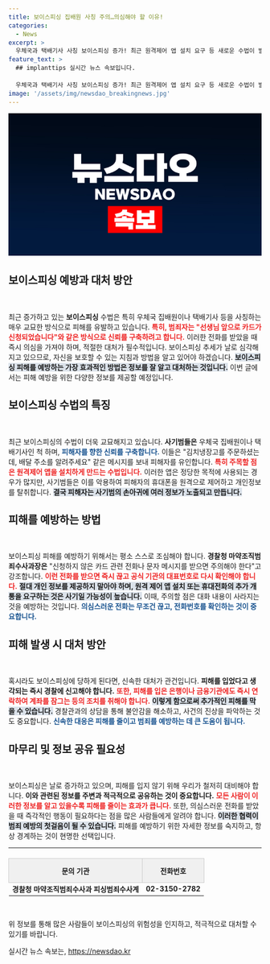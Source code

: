 ```yaml
---
title: 보이스피싱 집배원 사칭 주의…의심해야 할 이유!
categories:
  - News
excerpt: >
  우체국과 택배기사 사칭 보이스피싱 증가! 최근 원격제어 앱 설치 요구 등 새로운 수법이 발각됐다. 전화 한 통이 당신의 금융정보를 노린다. 안전을 위한 경각심이 필요하다!
feature_text: >
  ## implanttips 실시간 뉴스 속보입니다.

  우체국과 택배기사 사칭 보이스피싱 증가! 최근 원격제어 앱 설치 요구 등 새로운 수법이 발각됐다. 전화 한 통이 당신의 금융정보를 노린다. 안전을 위한 경각심이 필요하다!
image: '/assets/img/newsdao_breakingnews.jpg'
---
```


<p><img src="/assets/img/newsdao_breakingnews.jpg" alt="implanttips 속보" /></p>

<h2 data-ke-size="size26">보이스피싱 예방과 대처 방안</h2>

<p data-ke-size="size16">&nbsp;</p>

<p>최근 증가하고 있는 <b>보이스피싱</b> 수법은 특히 우체국 집배원이나 택배기사 등을 사칭하는 매우 교묘한 방식으로 피해를 유발하고 있습니다. <b><span style="color: #ee2323;">특히, 범죄자는 "선생님 앞으로 카드가 신청되었습니다"와 같은 방식으로 신뢰를 구축하려고 합니다.</span></b> 이러한 전화를 받았을 때 즉시 의심을 가져야 하며, 적절한 대처가 필수적입니다. 보이스피싱 추세가 날로 심각해지고 있으므로, 자신을 보호할 수 있는 지침과 방법을 알고 있어야 하겠습니다. <b><span style="background-color: #21538527;">보이스피싱 피해를 예방하는 가장 효과적인 방법은 정보를 잘 알고 대처하는 것입니다.</span></b> 이번 글에서는 피해 예방을 위한 다양한 정보를 제공할 예정입니다. </p>

<h2 data-ke-size="size26">보이스피싱 수법의 특징</h2>

<p data-ke-size="size16">&nbsp;</p>

<p>최근 보이스피싱의 수법이 더욱 교묘해지고 있습니다. <b>사기범들은</b> 우체국 집배원이나 택배기사인 척 하며, <b><span style="color: #1a5490;">피해자를 향한 신뢰를 구축합니다.</span></b> 이들은 "김치냉장고를 주문하셨는데, 배달 주소를 알려주세요" 같은 메시지를 보내 피해자를 유인합니다. <b><span style="color: #ee2323;">특히 주목할 점은 원격제어 앱을 설치하게 만드는 수법입니다.</span></b> 이러한 앱은 정당한 목적에 사용되는 경우가 많지만, 사기범들은 이를 악용하여 피해자의 휴대폰을 원격으로 제어하고 개인정보를 탈취합니다. <b><span style="background-color: #21538527;">결국 피해자는 사기범의 손아귀에 여러 정보가 노출되고 만듭니다.</span></b></p>

<h2 data-ke-size="size26">피해를 예방하는 방법</h2>

<p data-ke-size="size16">&nbsp;</p>

<p>보이스피싱 피해를 예방하기 위해서는 평소 스스로 조심해야 합니다. <b>경찰청 마약조직범죄수사과장은</b> "신청하지 않은 카드 관련 전화나 문자 메시지를 받으면 주의해야 한다"고 강조합니다. <b><span style="color: #ee2323;">이런 전화를 받으면 즉시 끊고 공식 기관의 대표번호로 다시 확인해야 합니다.</span></b> <b><span style="background-color: #21538527;">절대 개인 정보를 제공하지 말아야 하며, 원격 제어 앱 설치 또는 휴대전화의 추가 개통을 요구하는 것은 사기일 가능성이 높습니다.</span></b> 이때, 주의할 점은 대화 내용이 사라지는 것을 예방하는 것입니다. <b><span style="color: #1a5490;">의심스러운 전화는 무조건 끊고, 전화번호를 확인하는 것이 중요합니다.</span></b></p>

<h2 data-ke-size="size26">피해 발생 시 대처 방안</h2>

<p data-ke-size="size16">&nbsp;</p>

<p>혹시라도 보이스피싱에 당하게 된다면, 신속한 대처가 관건입니다. <b>피해를 입었다고 생각되는 즉시 경찰에 신고해야 합니다.</b> <b><span style="color: #ee2323;">또한, 피해를 입은 은행이나 금융기관에도 즉시 연락하여 계좌를 잠그는 등의 조치를 취해야 합니다.</span></b> <b><span style="background-color: #21538527;">이렇게 함으로써 추가적인 피해를 막을 수 있습니다.</span></b> 경찰관과의 상담을 통해 불안감을 해소하고, 사건의 진상을 파악하는 것도 중요합니다. <b><span style="color: #1a5490;">신속한 대응은 피해를 줄이고 범죄를 예방하는 데 큰 도움이 됩니다.</span></b></p>

<h2 data-ke-size="size26">마무리 및 정보 공유 필요성</h2>

<p data-ke-size="size16">&nbsp;</p>

<p>보이스피싱은 날로 증가하고 있으며, 피해를 입지 않기 위해 우리가 철저히 대비해야 합니다. <b>이와 관련된 정보를 주변과 적극적으로 공유하는 것이 중요합니다.</b> <b><span style="color: #ee2323;">모든 사람이 이러한 정보를 알고 있을수록 피해를 줄이는 효과가 큽니다.</span></b> 또한, 의심스러운 전화를 받았을 때 즉각적인 행동이 필요하다는 점을 많은 사람들에게 알려야 합니다. <b><span style="background-color: #21538527;">이러한 협력이 범죄 예방의 첫걸음이 될 수 있습니다.</span></b> 피해를 예방하기 위한 자세한 정보를 숙지하고, 항상 경계하는 것이 현명한 선택입니다. </p>

<hr />

<table style="width: 100%; margin-top: 20px; border-collapse: collapse; text-align: center;">
  <tr>
    <th style="height: 40px; border: 1px solid #ccc; background-color: #f0f0f0;">문의 기관</th>
    <th style="height: 40px; border: 1px solid #ccc; background-color: #f0f0f0;">전화번호</th>
  </tr>
  <tr>
    <td style="text-align: center; height: 17px;"><b>경찰청 마약조직범죄수사과 피싱범죄수사계</b></td>
    <td style="text-align: center; height: 17px;"><b>02-3150-2782</b></td>
  </tr>
</table>

<p data-ke-size="size16">&nbsp;</p> 

<p>위 정보를 통해 많은 사람들이 보이스피싱의 위험성을 인지하고, 적극적으로 대처할 수 있기를 바랍니다. </p>
실시간 뉴스 속보는, <a href="https://newsdao.kr" rel="dofollow">https://newsdao.kr</a>



